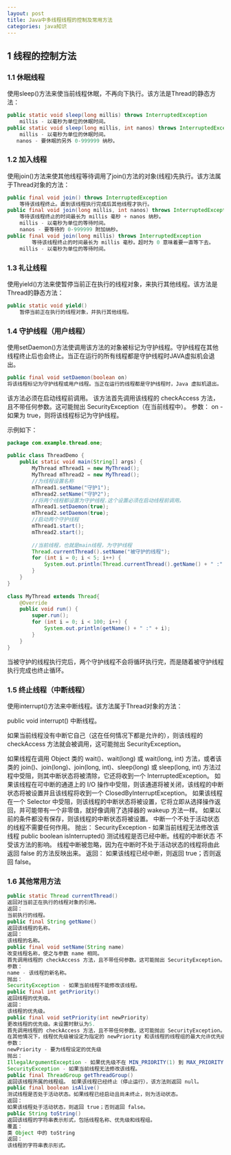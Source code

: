 ```yaml
---
layout: post
title: Java中多线程线程的控制及常用方法
categories: java知识
---
```


## 1 线程的控制方法 ##

### 1.1 休眠线程 ###

使用sleep()方法来使当前线程休眠，不再向下执行。该方法是Thread的静态方法：

```java
public static void sleep(long millis) throws InterruptedException
	millis - 以毫秒为单位的休眠时间。 
public static void sleep(long millis, int nanos) throws InterruptedException
	millis - 以毫秒为单位的休眠时间。
   nanos - 要休眠的另外 0-999999 纳秒。
````

### 1.2 加入线程 ###

使用join()方法来使其他线程等待调用了join()方法的对象(线程)先执行。该方法属于Thread对象的方法：

```java
public final void join() throws InterruptedException
	等待该线程终止。直到该线程执行完成后其他线程才执行。
public final void join(long millis, int nanos) throws InterruptedException
	等待该线程终止的时间最长为 millis 毫秒 + nanos 纳秒。 
	millis - 以毫秒为单位的等待时间。
	nanos - 要等待的 0-999999 附加纳秒。 
public final void join(long millis) throws InterruptedException
	    等待该线程终止的时间最长为 millis 毫秒。超时为 0 意味着要一直等下去。
	millis - 以毫秒为单位的等待时间。
```
 
### 1.3 礼让线程 ###

使用yield()方法来使暂停当前正在执行的线程对象，来执行其他线程。该方法是Thread的静态方法：

```java
public static void yield()
	暂停当前正在执行的线程对象，并执行其他线程。 
```

### 1.4 守护线程（用户线程） ###

使用setDaemon()方法使调用该方法的对象被标记为守护线程。守护线程在其他线程终止后也会终止。当正在运行的所有线程都是守护线程时JAVA虚拟机会退出。

```java
public final void setDaemon(boolean on)
将该线程标记为守护线程或用户线程。当正在运行的线程都是守护线程时，Java 虚拟机退出。 
```

该方法必须在启动线程前调用。 
该方法首先调用该线程的 checkAccess 方法，且不带任何参数。这可能抛出 SecurityException（在当前线程中）。 
参数：
on - 如果为 true，则将该线程标记为守护线程。 

示例如下：

```java
package com.example.thread.one;  
  
public class ThreadDemo {  
    public static void main(String[] args) {  
        MyThread mThread1 = new MyThread();  
        MyThread mThread2 = new MyThread();  
        //为线程设置名称  
        mThread1.setName("守护1");  
        mThread2.setName("守护2");  
        //将两个线程都设置为守护线程.这个设置必须在启动线程前调用。  
        mThread1.setDaemon(true);  
        mThread2.setDaemon(true);  
        //启动两个守护线程  
        mThread1.start();  
        mThread2.start();  
          
        //当前线程，也就是main线程，为守护线程  
        Thread.currentThread().setName("被守护的线程");  
        for (int i = 0; i < 5; i++) {  
            System.out.println(Thread.currentThread().getName() + " :" + i);  
        }  
    }  
}  
  
class MyThread extends Thread{  
    @Override  
    public void run() {  
        super.run();  
        for (int i = 0; i < 100; i++) {  
            System.out.println(getName() + " :" + i);  
        }  
    }  
}  
```

当被守护的线程执行完后，两个守护线程不会将循环执行完，而是随着被守护线程执行完成也终止循环。

### 1.5 终止线程（中断线程） ###

使用interrupt()方法来中断线程。该方法属于Thread对象的方法：

public void interrupt()
中断线程。
 
如果当前线程没有中断它自己（这在任何情况下都是允许的），则该线程的 checkAccess 方法就会被调用，这可能抛出 SecurityException。 

如果线程在调用 Object 类的 wait()、wait(long) 或 wait(long, int) 方法，或者该类的 join()、join(long)、join(long, int)、sleep(long) 或 sleep(long, int) 方法过程中受阻，则其中断状态将被清除，它还将收到一个 InterruptedException。 
如果该线程在可中断的通道上的 I/O 操作中受阻，则该通道将被关闭，该线程的中断状态将被设置并且该线程将收到一个 ClosedByInterruptException。 
如果该线程在一个 Selector 中受阻，则该线程的中断状态将被设置，它将立即从选择操作返回，并可能带有一个非零值，就好像调用了选择器的 wakeup 方法一样。 
如果以前的条件都没有保存，则该线程的中断状态将被设置。
中断一个不处于活动状态的线程不需要任何作用。 
抛出： 
SecurityException - 如果当前线程无法修改该线程
public boolean isInterrupted()
测试线程是否已经中断。线程的中断状态 不受该方法的影响。 
线程中断被忽略，因为在中断时不处于活动状态的线程将由此返回 false 的方法反映出来。 
返回：
如果该线程已经中断，则返回 true；否则返回 false。

### 1.6 其他常用方法 ###

```java
public static Thread currentThread()
返回对当前正在执行的线程对象的引用。 
返回：
当前执行的线程。
public final String getName()
返回该线程的名称。 
返回：
该线程的名称。
public final void setName(String name)
改变线程名称，使之与参数 name 相同。 
首先调用线程的 checkAccess 方法，且不带任何参数。这可能抛出 SecurityException。 
参数：
name - 该线程的新名称。 
抛出： 
SecurityException - 如果当前线程不能修改该线程。
public final int getPriority()
返回线程的优先级。 
返回：
该线程的优先级。
public final void setPriority(int newPriority)
更改线程的优先级。未设置时默认为5.
首先调用线程的 checkAccess 方法，且不带任何参数。这可能抛出 SecurityException。 
在其他情况下，线程优先级被设定为指定的 newPriority 和该线程的线程组的最大允许优先级相比较小的一个。 
参数：
newPriority - 要为线程设定的优先级 
抛出： 
IllegalArgumentException - 如果优先级不在 MIN_PRIORITY(1) 到 MAX_PRIORITY(10) 范围内。 
SecurityException - 如果当前线程无法修改该线程。
public final ThreadGroup getThreadGroup()
返回该线程所属的线程组。 如果该线程已经终止（停止运行），该方法则返回 null。 
public final boolean isAlive()
测试线程是否处于活动状态。如果线程已经启动且尚未终止，则为活动状态。 
返回：
如果该线程处于活动状态，则返回 true；否则返回 false。
public String toString()
返回该线程的字符串表示形式，包括线程名称、优先级和线程组。 
覆盖：
类 Object 中的 toString
返回：
该线程的字符串表示形式。
````